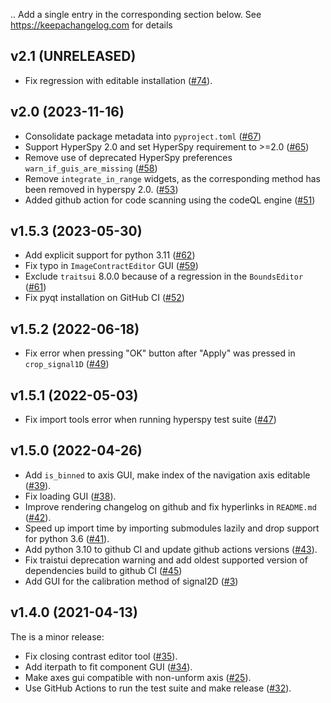 ..
  Add a single entry in the corresponding section below.
  See https://keepachangelog.com for details

## v2.1 (UNRELEASED)

* Fix regression with editable installation ([#74](https://github.com/hyperspy/hyperspy_gui_traitsui/pull/74)).

## v2.0 (2023-11-16)

* Consolidate package metadata into `pyproject.toml` ([#67](https://github.com/hyperspy/hyperspy_gui_traitsui/pull/67))
* Support HyperSpy 2.0 and set HyperSpy requirement to >=2.0 ([#65](https://github.com/hyperspy/hyperspy_gui_traitsui/pull/65))
* Remove use of deprecated HyperSpy preferences `warn_if_guis_are_missing` ([#58](https://github.com/hyperspy/hyperspy_gui_traitsui/pull/58))
* Remove `integrate_in_range` widgets, as the corresponding method has been removed in hyperspy 2.0. ([#53](https://github.com/hyperspy/hyperspy_gui_traitsui/pull/53))
* Added github action for code scanning using the codeQL engine ([#51](https://github.com/hyperspy/hyperspy_gui_traitsui/pull/51))

## v1.5.3 (2023-05-30)

* Add explicit support for python 3.11 ([#62](https://github.com/hyperspy/hyperspy_gui_traitsui/pull/62))
* Fix typo in `ImageContractEditor` GUI ([#59](https://github.com/hyperspy/hyperspy_gui_traitsui/pull/59))
* Exclude `traitsui` 8.0.0 because of a regression in the `BoundsEditor` ([#61](https://github.com/hyperspy/hyperspy_gui_traitsui/pull/61))
* Fix pyqt installation on GitHub CI ([#52](https://github.com/hyperspy/hyperspy_gui_traitsui/pull/52))

## v1.5.2 (2022-06-18)

* Fix error when pressing "OK" button after "Apply" was pressed in `crop_signal1D` ([#49](https://github.com/hyperspy/hyperspy_gui_traitsui/pull/49))

## v1.5.1 (2022-05-03)

* Fix import tools error when running hyperspy test suite ([#47](https://github.com/hyperspy/hyperspy_gui_traitsui/pull/47))

## v1.5.0 (2022-04-26)

* Add `is_binned` to axis GUI, make index of the navigation axis editable ([#39](https://github.com/hyperspy/hyperspy_gui_traitsui/pull/39)).
* Fix loading GUI ([#38](https://github.com/hyperspy/hyperspy_gui_traitsui/pull/38)).
* Improve rendering changelog on github and fix hyperlinks in `README.md` ([#42](https://github.com/hyperspy/hyperspy_gui_traitsui/pull/42)).
* Speed up import time by importing submodules lazily and drop support for python 3.6 ([#41](https://github.com/hyperspy/hyperspy_gui_traitsui/pull/41)).
* Add python 3.10 to github CI and update github actions versions ([#43](https://github.com/hyperspy/hyperspy_gui_traitsui/pull/43)).
* Fix traistui deprecation warning and add oldest supported version of dependencies build to github CI ([#45](https://github.com/hyperspy/hyperspy_gui_traitsui/pull/45))
* Add GUI for the calibration method of signal2D ([#3](https://github.com/hyperspy/hyperspy_gui_traitsui/pull/3))

## v1.4.0 (2021-04-13)

The is a minor release:

* Fix closing contrast editor tool ([#35](https://github.com/hyperspy/hyperspy_gui_traitsui/pull/35)).
* Add iterpath to fit component GUI ([#34](https://github.com/hyperspy/hyperspy_gui_traitsui/pull/34)).
* Make axes gui compatible with non-unform axis ([#25](https://github.com/hyperspy/hyperspy_gui_traitsui/pull/25)).
* Use GitHub Actions to run the test suite and make release ([#32](https://github.com/hyperspy/hyperspy_gui_traitsui/pull/32)).
